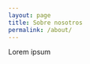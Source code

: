 ```yaml
---
layout: page
title: Sobre nosotros
permalink: /about/
---
```


Lorem ipsum


[jekyll-organization]: https://github.com/jekyll
